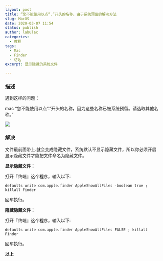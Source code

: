 ```yaml
---
layout: post
title: “您不能使用以点“.”开头的名称，由于系统预留的解决方法
slug: MacOS
date: 2020-03-07 11:54
status: publish
author: labulac
categories: 
  - 教程
tags: 
  - Mac
  - Finder
  - 访达
excerpt: 显示隐藏的系统文件

---
```


### 描述

遇到这样的问题：

mac “您不能使用以点“.”开头的名称，因为这些名称已被系统预留。请选取其他名称。”

![](https://cdn.jsdelivr.net/gh/labulac/pic@master/uPic/NgQ0yL.png)

### 解决

文件最前面带上.就会变成隐藏文件，系统默认不显示隐藏文件，所以你必须开启显示隐藏文件才能把文件命名为隐藏文件。

**显示隐藏文件：**

打开『终端』这个程序，输入以下:

`defaults write com.apple.finder AppleShowAllFiles -boolean true ; killall Finder`

回车执行。

**隐藏隐藏文件：**

打开『终端』这个程序，输入以下:

`defaults write com.apple.finder AppleShowAllFiles FALSE ; killall Finder`

回车执行。

**以上**